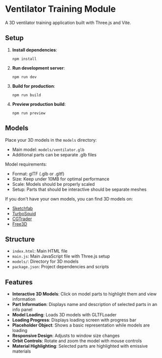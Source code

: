 # Ventilator Training Module

A 3D ventilator training application built with Three.js and Vite.

## Setup

1. **Install dependencies**:
   ```
   npm install
   ```

2. **Run development server**:
   ```
   npm run dev
   ```

3. **Build for production**:
   ```
   npm run build
   ```

4. **Preview production build**:
   ```
   npm run preview
   ```

## Models

Place your 3D models in the `models` directory:
- Main model: `models/ventilator.glb`
- Additional parts can be separate .glb files

Model requirements:
- Format: glTF (.glb or .gltf)
- Size: Keep under 10MB for optimal performance
- Scale: Models should be properly scaled
- Setup: Parts that should be interactive should be separate meshes

If you don't have your own models, you can find 3D models on:
- [Sketchfab](https://sketchfab.com/)
- [TurboSquid](https://www.turbosquid.com/)
- [CGTrader](https://www.cgtrader.com/)
- [Free3D](https://free3d.com/)

## Structure

- `index.html`: Main HTML file
- `main.js`: Main JavaScript file with Three.js setup
- `models/`: Directory for 3D models
- `package.json`: Project dependencies and scripts

## Features

- **Interactive 3D Models**: Click on model parts to highlight them and view information
- **Part Information**: Displays name and description of selected parts in an info panel
- **Model Loading**: Loads 3D models with GLTFLoader
- **Loading Progress**: Displays loading screen with progress bar
- **Placeholder Object**: Shows a basic representation while models are loading
- **Responsive Design**: Adjusts to window size changes
- **Orbit Controls**: Rotate and zoom the model with mouse controls
- **Material Highlighting**: Selected parts are highlighted with emissive materials 
